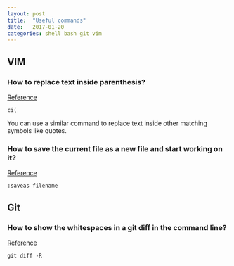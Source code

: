 ```yaml
---
layout: post
title:  "Useful commands"
date:   2017-01-20
categories: shell bash git vim
---
```


## VIM

### How to replace text inside parenthesis?
[Reference](http://stackoverflow.com/a/11630487/954439)

```
ci(
```

You can use a similar command to replace text inside other matching symbols like quotes.

### How to save the current file as a new file and start working on it?
[Reference](http://stackoverflow.com/a/9927057/954439)

```
:saveas filename
```

## Git

### How to show the whitespaces in a git diff in the command line?
[Reference](http://stackoverflow.com/a/11509388/954439)

```
git diff -R
```

